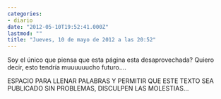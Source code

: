 ```yaml
---
categories:
- diario
date: "2012-05-10T19:52:41.000Z"
lastmod: ""
title: "Jueves, 10 de mayo de 2012 a las 20:52"
---
```


Soy el único que piensa que esta página esta desaprovechada? Quiero decir, esto tendrí­a muuuuuucho futuro....


ESPACIO PARA LLENAR PALABRAS Y PERMITIR QUE ESTE TEXTO SEA PUBLICADO SIN PROBLEMAS, DISCULPEN LAS MOLESTIAS...